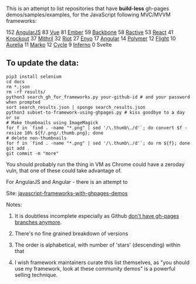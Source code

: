 This is an attempt to list repositories that have **build-less** gh-pages demos/samples/examples, for the
JavaScript following MVC/MVVM frameworks:

152 [AngularJS](https://paul-hammant.github.io/javascript-frameworks-with-ghpages-demos/#AngularJS)
83 [Vue](https://paul-hammant.github.io/javascript-frameworks-with-ghpages-demos/#Vue)
81 [Ember](https://paul-hammant.github.io/javascript-frameworks-with-ghpages-demos/#Ember)
59 [Backbone](https://paul-hammant.github.io/javascript-frameworks-with-ghpages-demos/#Backbone)
58 [Ractive](https://paul-hammant.github.io/javascript-frameworks-with-ghpages-demos/#Ractive)
53 [React](https://paul-hammant.github.io/javascript-frameworks-with-ghpages-demos/#React)
41 [Knockout](https://paul-hammant.github.io/javascript-frameworks-with-ghpages-demos/#Knockout)
37 [Mithril](https://paul-hammant.github.io/javascript-frameworks-with-ghpages-demos/#Mithril)
32 [Riot](https://paul-hammant.github.io/javascript-frameworks-with-ghpages-demos/#Riot)
27 [Enyo](https://paul-hammant.github.io/javascript-frameworks-with-ghpages-demos/#Enyo)
17 [Angular](https://paul-hammant.github.io/javascript-frameworks-with-ghpages-demos/#Angular)
14 [Polymer](https://paul-hammant.github.io/javascript-frameworks-with-ghpages-demos/#Polymer)
12 [Flight](https://paul-hammant.github.io/javascript-frameworks-with-ghpages-demos/#Flight)
10 [Aurelia](https://paul-hammant.github.io/javascript-frameworks-with-ghpages-demos/#Aurelia)
11 [Marko](https://paul-hammant.github.io/javascript-frameworks-with-ghpages-demos/#Marko)
12 [Cycle](https://paul-hammant.github.io/javascript-frameworks-with-ghpages-demos/#Cycle)
9 [Inferno](https://paul-hammant.github.io/javascript-frameworks-with-ghpages-demos/#Inferno)
0 Svelte

## To update the data:

```
pip3 install selenium
cd docs
rm *.json
rm -rf results/
python3 search_gh_for_frameworks.py your-github-id # and your password when prompted
sort search_results.json | sponge search_results.json
python3 subset-to-framework-using-ghpages.py # kiss goodbye to a day or so
# Make thumbnails using ImageMagick
for f in `find . -name "*.png" | sed '/\.thumb\./d'`; do convert $f -resize 10% ${f/.png/.thumb.png}; done
# delete non-thumbnails
for f in `find . -name "*.png" | sed '/\.thumb\./d'`; do rm ${f}; done
git add .
git commit -m "more"
```

You should probably run the thing in VM as Chrome could have a zeroday vuln, that one of these could take advantage of.

For AngularJS and Angular - there is an attempt to

Site: [javascript-frameworks-with-ghpages-demos](https://paul-hammant.github.io/javascript-frameworks-with-ghpages-demos/)

Notes:

1. It is doubtless
incomplete especially as Github [don't have gh-pages branches anymore](https://github.com/blog/2228-simpler-github-pages-publishing).

2. There's no fine grained breakdown of versions

3. The order is alphabetical, with number of 'stars' (descending) within that

4. I wish framework maintainers curate this list themselves, as "you should use my framework, look at these community demos" is a powerful selling technique.


